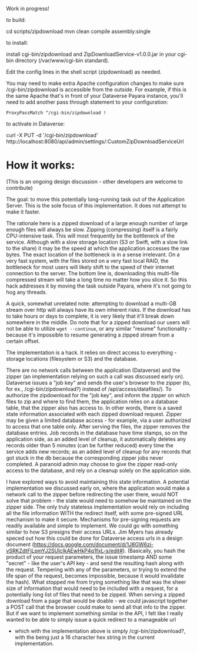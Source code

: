 Work in progress!

to build: 

cd scripts/zipdownload
mvn clean compile assembly:single

to install: 

install cgi-bin/zipdownload and ZipDownloadService-v1.0.0.jar in your cgi-bin directory (/var/www/cgi-bin standard). 

Edit the config lines in the shell script (zipdownload) as needed. 

You may need to make extra Apache configuration changes to make sure /cgi-bin/zipdownload is accessible from the outside. 
For example, if this is the same Apache that's in front of your Dataverse Payara instance, you'll need to add another pass through statement to your configuration: 

``ProxyPassMatch ^/cgi-bin/zipdownload !``

to activate in Dataverse: 

curl -X PUT -d '/cgi-bin/zipdownload' http://localhost:8080/api/admin/settings/:CustomZipDownloadServiceUrl

How it works:
=============

(This is an ongoing design discussion - other developers are welcome to contribute)

The goal: to move this potentially long-running task out of the
Application Server. This is the sole focus of this implementation. It
does not attempt to make it faster.

The rationale here is a zipped download of a large enough number of
large enough files will always be slow. Zipping (compressing) itself
is a fairly CPU-intensive task. This will most frequently be the
bottleneck of the service. Although with a slow storage location (S3
or Swift, with a slow link to the share) it may be the speed at which
the application accesses the raw bytes. The exact location of the
bottleneck is in a sense irrelevant. On a very fast system, with the
files stored on a very fast local RAID, the bottleneck for most users
will likely shift to the speed of their internet connection to the
server. The bottom line is, downloading this multi-file compressed
stream will take a long time no matter how you slice it. So this hack
addresses it by moving the task outside Payara, where it's not going
to hog any threads. 

A quick, somewhat unrelated note: attempting to download a multi-GB
stream over http will always have its own inherent risks. If the
download has to take hours or days to complete, it is very likely that
it'll break down somewhere in the middle. Do note that for a zipped
download our users will not be able to utilize `wget --continue`, or
any similar "resume" functionality - because it's impossible to resume
generating a zipped stream from a certain offset.

The implementation is a hack. It relies on direct access to everything - storage locations (filesystem or S3) and the database.

There are no network calls between the application (Dataverse) and the zipper (an
implementation relying on such a call was discussed early
on). Dataverse issues a "job key" and sends the user's browser to the
zipper (to, for ex., /cgi-bin/zipdownload?<job key>) instead of
/api/access/datafiles/<file ids>). To authorize the zipdownload for
the "job key", and inform the zipper on which files to zip and where
to find them, the application relies on a database table, that the
zipper also has access to. In other words, there is a saved state
information associated with each zipped download request. Zipper may
be given a limited database access - for example, via a user
authorized to access that one table only. After serving the files, the
zipper removes the database entries. Job records in the database have
time stamps, so on the application side, as an added level of cleanup,
it automatically deletes any records older than 5 minutes (can be
further reduced) every time the service adds new records; as an added
level of cleanup for any records that got stuck in the db because the
corresponding zipper jobs never completed. A paranoid admin may choose
to give the zipper read-only access to the database, and rely on a
cleanup solely on the application side.

I have explored ways to avoid maintaining this state information. A
potential implementation we discussed early on, where the application
would make a network call to the zipper before redirecting the user
there, would NOT solve that problem - the state would need to somehow
be maintained on the zipper side. The only truly stateless
implementation would rely on including all the file information WITH
the redirect itself, with some pre-signed URL mechanism to make it
secure. Mechanisms for pre-signing requests are readily available and
simple to implement. We could go with something similar to how S3
presigns their access URLs. Jim Myers has already speced out how this
could be done for Dataverse access urls in a design document
(https://docs.google.com/document/d/1J8GW6zi-vSRKZdtFjLpmYJ2SUIcIkAEwHkP4q1fxL-s/edit#). (Basically,
you hash the product of your request parameters, the issue timestamp
AND some "secret" - like the user's API key - and send the resulting
hash along with the request. Tempering with any of the parameters, or
trying to extend the life span of the request, becomes impossible,
because it would invalidate the hash). What stopped me from trying
something like that was the sheer size of information that would need
to be included with a request, for a potentially long list of files
that need to be zipped. When serving a zipped download from a page
that would be doable - we could javascript together a POST call that
the browser could make to send all that info to the zipper. But if we
want to implement something similar in the API, I felt like I really
wanted to be able to simply issue a quick redirect to a manageable url
- which with the implementation above is simply
/cgi-bin/zipdownload?<job key>, with the <job key> being just a 16
character hex string in the current implementation.
